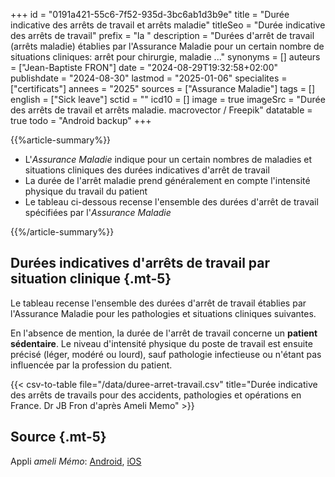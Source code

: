 +++
id = "0191a421-55c6-7f52-935d-3bc6ab1d3b9e"
title = "Durée indicative des arrêts de travail et arrêts maladie"
titleSeo = "Durée indicative des arrêts de travail"
prefix = "la "
description = "Durées d'arrêt de travail (arrêts maladie) établies par l'Assurance Maladie pour un certain nombre de situations cliniques: arrêt pour chirurgie, maladie ..."
synonyms = []
auteurs = ["Jean-Baptiste FRON"]
date = "2024-08-29T19:32:58+02:00"
publishdate = "2024-08-30"
lastmod = "2025-01-06"
specialites = ["certificats"]
annees = "2025"
sources = ["Assurance Maladie"]
tags = []
english = ["Sick leave"]
sctid = ""
icd10 = []
image = true
imageSrc = "Durée des arrêts de travail et arrêts maladie. macrovector / Freepik"
datatable = true
todo = "Android backup"
+++

{{%article-summary%}}

- L'*Assurance Maladie* indique pour un certain nombres de maladies et situations cliniques des durées indicatives d'arrêt de travail
- La durée de l'arrêt maladie prend généralement en compte l'intensité physique du travail du patient
- Le tableau ci-dessous recense l'ensemble des durées d'arrêt de travail spécifiées par l'*Assurance Maladie*

{{%/article-summary%}}

## Durées indicatives d'arrêts de travail par situation clinique {.mt-5}

Le tableau recense l'ensemble des durées d'arrêt de travail établies par l'Assurance Maladie pour les pathologies et situations cliniques suivantes.

En l'absence de mention, la durée de l'arrêt de travail concerne un **patient sédentaire**. Le niveau d'intensité physique du poste de travail est ensuite précisé (léger, modéré ou lourd), sauf pathologie infectieuse ou n'étant pas influencée par la profession du patient.

{{< csv-to-table file="/data/duree-arret-travail.csv" title="Durée indicative des arrêts de travails pour des accidents, pathologies et opérations en France. Dr JB Fron d'après Ameli Memo" >}}

## Source {.mt-5}

Appli *ameli Mémo*: [Android](https://play.google.com/store/apps/details?id=fr.cnamts.amelimemo&hl=fr), [iOS](https://apps.apple.com/fr/app/ameli-m%C3%A9mo/id1304468265)
